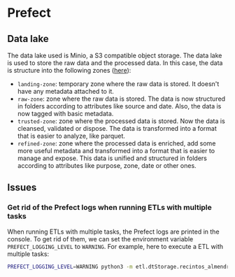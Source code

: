 # Prefect

## Data lake

The data lake used is Minio, a S3 compatible object storage. The data lake is used to store the raw data and the processed data. In this case, the data is structure into the following zones ([here](https://dzone.com/articles/data-lake-governance-best-practices)):

- `landing-zone`: temporary zone where the raw data is stored. It doesn't have any metadata attached to it.
- `raw-zone`: zone where the raw data is stored. The data is now structured in folders according to attributes like source and date. Also, the data is now tagged with basic metadata.
- `trusted-zone`: zone where the processed data is stored. Now the data is cleansed, validated or dispose. The data is transformed into a format that is easier to analyze, like parquet.
- `refined-zone`: zone where the processed data is enriched, add some more useful metadata and transformed into a format that is easier to manage and expose. This data is unified and structured in folders according to attributes like purpose, zone, date or other ones.

## Issues

### Get rid of the Prefect logs when running ETLs with multiple tasks

When running ETLs with multiple tasks, the Prefect logs are printed in the console. To get rid of them, we can set the environment variable `PREFECT_LOGGING_LEVEL` to `WARNING`. For example, here to execute a ETL with multiple tasks:

```bash
PREFECT_LOGGING_LEVEL=WARNING python3 -m etl.dtStorage.recintos_almendros_parcels_dt_etl
```
